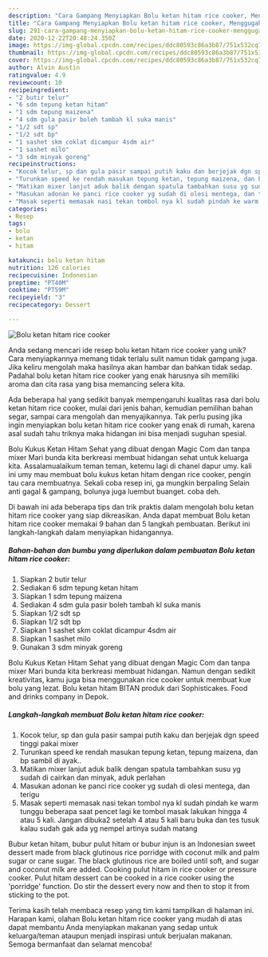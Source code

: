 ```yaml
---
description: "Cara Gampang Menyiapkan Bolu ketan hitam rice cooker, Menggugah Selera"
title: "Cara Gampang Menyiapkan Bolu ketan hitam rice cooker, Menggugah Selera"
slug: 291-cara-gampang-menyiapkan-bolu-ketan-hitam-rice-cooker-menggugah-selera
date: 2020-12-22T20:48:24.350Z
image: https://img-global.cpcdn.com/recipes/ddc80593c86a3b87/751x532cq70/bolu-ketan-hitam-rice-cooker-foto-resep-utama.jpg
thumbnail: https://img-global.cpcdn.com/recipes/ddc80593c86a3b87/751x532cq70/bolu-ketan-hitam-rice-cooker-foto-resep-utama.jpg
cover: https://img-global.cpcdn.com/recipes/ddc80593c86a3b87/751x532cq70/bolu-ketan-hitam-rice-cooker-foto-resep-utama.jpg
author: Alvin Austin
ratingvalue: 4.9
reviewcount: 10
recipeingredient:
- "2 butir telur"
- "6 sdm tepung ketan hitam"
- "1 sdm tepung maizena"
- "4 sdm gula pasir boleh tambah kl suka manis"
- "1/2 sdt sp"
- "1/2 sdt bp"
- "1 sashet skm coklat dicampur 4sdm air"
- "1 sashet milo"
- "3 sdm minyak goreng"
recipeinstructions:
- "Kocok telur, sp dan gula pasir sampai putih kaku dan berjejak dgn speed tinggi pakai mixer"
- "Turunkan speed ke rendah masukan tepung ketan, tepung maizena, dan bp sambil di ayak.."
- "Matikan mixer lanjut aduk balik dengan spatula tambahkan susu yg sudah di cairkan dan minyak, aduk perlahan"
- "Masukan adonan ke panci rice cooker yg sudah di olesi mentega, dan terigu"
- "Masak seperti memasak nasi tekan tombol nya kl sudah pindah ke warm tunggu beberapa saat pencet lagi ke tombol masak lakukan hingga 4 atau 5 kali. Jangan dibuka2 setelah 4 atau 5 kali baru buka dan tes tusuk kalau sudah gak ada yg nempel artinya sudah matang"
categories:
- Resep
tags:
- bolu
- ketan
- hitam

katakunci: bolu ketan hitam 
nutrition: 126 calories
recipecuisine: Indonesian
preptime: "PT40M"
cooktime: "PT59M"
recipeyield: "3"
recipecategory: Dessert

---
```



![Bolu ketan hitam rice cooker](https://img-global.cpcdn.com/recipes/ddc80593c86a3b87/751x532cq70/bolu-ketan-hitam-rice-cooker-foto-resep-utama.jpg)

Anda sedang mencari ide resep bolu ketan hitam rice cooker yang unik? Cara menyiapkannya memang tidak terlalu sulit namun tidak gampang juga. Jika keliru mengolah maka hasilnya akan hambar dan bahkan tidak sedap. Padahal bolu ketan hitam rice cooker yang enak harusnya sih memiliki aroma dan cita rasa yang bisa memancing selera kita.

Ada beberapa hal yang sedikit banyak mempengaruhi kualitas rasa dari bolu ketan hitam rice cooker, mulai dari jenis bahan, kemudian pemilihan bahan segar, sampai cara mengolah dan menyajikannya. Tak perlu pusing jika ingin menyiapkan bolu ketan hitam rice cooker yang enak di rumah, karena asal sudah tahu triknya maka hidangan ini bisa menjadi suguhan spesial.

Bolu Kukus Ketan Hitam Sehat yang dibuat dengan Magic Com dan tanpa mixer Mari bunda kita berkreasi membuat hidangan sehat untuk keluarga kita. Assalamualaikum teman teman, ketemu lagi di chanel dapur umy. kali ini umy mau membuat bolu kukus ketan hitam dengan rice cooker, pengin tau cara membuatnya. Sekali coba resep ini, ga mungkin berpaling Selain anti gagal &amp; gampang, bolunya juga luembut buanget. coba deh.


Di bawah ini ada beberapa tips dan trik praktis dalam mengolah bolu ketan hitam rice cooker yang siap dikreasikan. Anda dapat membuat Bolu ketan hitam rice cooker memakai 9 bahan dan 5 langkah pembuatan. Berikut ini langkah-langkah dalam menyiapkan hidangannya.

<!--inarticleads1-->

##### Bahan-bahan dan bumbu yang diperlukan dalam pembuatan Bolu ketan hitam rice cooker:

1. Siapkan 2 butir telur
1. Sediakan 6 sdm tepung ketan hitam
1. Siapkan 1 sdm tepung maizena
1. Sediakan 4 sdm gula pasir boleh tambah kl suka manis
1. Siapkan 1/2 sdt sp
1. Siapkan 1/2 sdt bp
1. Siapkan 1 sashet skm coklat dicampur 4sdm air
1. Siapkan 1 sashet milo
1. Gunakan 3 sdm minyak goreng


Bolu Kukus Ketan Hitam Sehat yang dibuat dengan Magic Com dan tanpa mixer Mari bunda kita berkreasi membuat hidangan. Namun dengan sedikit kreativitas, kamu juga bisa menggunakan rice cooker untuk membuat kue bolu yang lezat. Bolu ketan hitam BITAN produk dari Sophisticakes. Food and drinks company in Depok. 

<!--inarticleads2-->

##### Langkah-langkah membuat Bolu ketan hitam rice cooker:

1. Kocok telur, sp dan gula pasir sampai putih kaku dan berjejak dgn speed tinggi pakai mixer
1. Turunkan speed ke rendah masukan tepung ketan, tepung maizena, dan bp sambil di ayak..
1. Matikan mixer lanjut aduk balik dengan spatula tambahkan susu yg sudah di cairkan dan minyak, aduk perlahan
1. Masukan adonan ke panci rice cooker yg sudah di olesi mentega, dan terigu
1. Masak seperti memasak nasi tekan tombol nya kl sudah pindah ke warm tunggu beberapa saat pencet lagi ke tombol masak lakukan hingga 4 atau 5 kali. Jangan dibuka2 setelah 4 atau 5 kali baru buka dan tes tusuk kalau sudah gak ada yg nempel artinya sudah matang


Bubur ketan hitam, bubur pulut hitam or bubur injun is an Indonesian sweet dessert made from black glutinous rice porridge with coconut milk and palm sugar or cane sugar. The black glutinous rice are boiled until soft, and sugar and coconut milk are added. Cooking pulut hitam in rice cooker or pressure cooker. Pulut hitam dessert can be cooked in a rice cooker using the &#39;porridge&#39; function. Do stir the dessert every now and then to stop it from sticking to the pot. 

Terima kasih telah membaca resep yang tim kami tampilkan di halaman ini. Harapan kami, olahan Bolu ketan hitam rice cooker yang mudah di atas dapat membantu Anda menyiapkan makanan yang sedap untuk keluarga/teman ataupun menjadi inspirasi untuk berjualan makanan. Semoga bermanfaat dan selamat mencoba!
